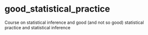 # good_statistical_practice
Course on statistical inference and good (and not so good) statistical practice and statistical inference
